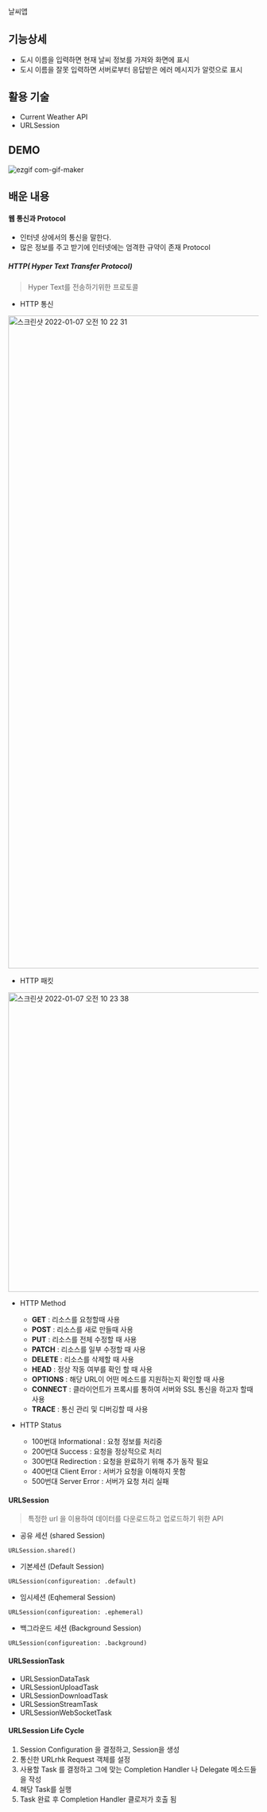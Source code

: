 #
날씨앱

## 기능상세 
- 도시 이름을 입력하면 현재 날씨 정보를 가져와 화면에 표시
- 도시 이름을 잘못 입력하면 서버로부터 응답받은 에러 메시지가 알럿으로 표시 

## 활용 기술 
- Current Weather API
- URLSession 

## DEMO 
![ezgif com-gif-maker](https://user-images.githubusercontent.com/51107183/148495734-abb7ae0c-a882-4944-8510-f03b1eb49ddb.gif)


## 배운 내용
#### 웹 통신과 Protocol
- 인터넷 상에서의 통신을 말한다.
- 많은 정보를 주고 받기에 인터넷에는 엄격한 규약이 존재 Protocol 

##### HTTP( Hyper Text Transfer Protocol)
> Hyper Text를 전송하기위한 프로토콜

- HTTP 통신 
<img width="1312" alt="스크린샷 2022-01-07 오전 10 22 31" src="https://user-images.githubusercontent.com/51107183/148475898-52c0e4a5-7c1a-4f8a-afd9-85912c8d9795.png">

- HTTP  패킷
<img width="602" alt="스크린샷 2022-01-07 오전 10 23 38" src="https://user-images.githubusercontent.com/51107183/148475953-924c830d-635c-42f3-a199-f68662309a81.png">

- HTTP Method 
	- **GET** : 리소스를 요청할때 사용 
	- **POST** : 리소스를 새로 만들때 사용 
	- **PUT** :  리소스를 전체 수정할 때 사용 
	- **PATCH** : 리소스를 일부 수정할 때 사용 
	- **DELETE** : 리소스를 삭제할 때 사용 
	- **HEAD** : 정상 작동 여부를 확인 할 때 사용 
	- **OPTIONS** : 해당 URL이 어떤 메소드를 지원하는지 확인할 때 사용 
	- **CONNECT** : 클라이언트가 프록시를 통하여 서버와 SSL 통신을 하고자 할때 사용 
	- **TRACE** : 통신 관리 및 디버깅할 때 사용 

- HTTP Status 
	- 100번대 Informational : 요청 정보를 처리중 
	- 200번대 Success : 요청을 정상적으로 처리 
	- 300번대 Redirection : 요청을 완료하기 위해 추가 동작 필요 
	- 400번대 Client Error : 서버가 요청을 이해하지 못함
	- 500번대 Server Error : 서버가 요청 처리 실패 

#### URLSession 
> 특정한 url 을 이용하여 데이터를 다운로드하고 업로드하기 위한 API 

 - 공유 세션 (shared Session) 
 
 ```
 URLSession.shared()  
 ```
 
 - 기본세션 (Default Session)
 ```
 URLSession(configureation: .default)
 ```
 
  - 임시세션 (Eqhemeral Session)
 ```
 URLSession(configureation: .ephemeral)
 ```

  - 백그라운드 세션 (Background Session)
 ```
 URLSession(configureation: .background)
 ```
 
 #### URLSessionTask 

- URLSessionDataTask
- URLSessionUploadTask
- URLSessionDownloadTask
- URLSessionStreamTask
- URLSessionWebSocketTask 

#### URLSession Life Cycle
1. Session Configuration 을 결정하고, Session을 생성 
2. 통신한 URLrhk Request 객체를 설정 
3. 사용할 Task 를 결정하고 그에 맞는 Completion Handler 나 Delegate 메소드들을 작성 
4. 해당 Task를 실행 
5. Task 완료 후 Completion Handler 클로저가 호출 됨 

